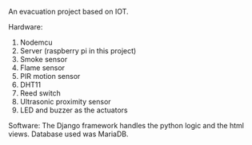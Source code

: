 An evacuation project based on IOT.

Hardware:
1. Nodemcu
2. Server (raspberry pi in this project)
3. Smoke sensor
4. Flame sensor
5. PIR motion sensor
6. DHT11
7. Reed switch
8. Ultrasonic proximity sensor
9. LED and buzzer as the actuators

Software:
The Django framework handles the python logic and the html views.
Database used was MariaDB.

